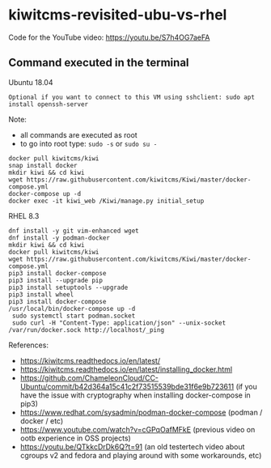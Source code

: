 # kiwitcms-revisited-ubu-vs-rhel
Code for the YouTube video: https://youtu.be/S7h4OG7aeFA

## Command executed in the terminal

Ubuntu 18.04
```
Optional if you want to connect to this VM using sshclient: sudo apt install openssh-server
```
Note: 
- all commands are executed as root 
- to go into root type: ```sudo -s``` or ```sudo su -```

```
docker pull kiwitcms/kiwi
snap install docker
mkdir kiwi && cd kiwi
wget https://raw.githubusercontent.com/kiwitcms/Kiwi/master/docker-compose.yml
docker-compose up -d
docker exec -it kiwi_web /Kiwi/manage.py initial_setup
```
RHEL 8.3
```
dnf install -y git vim-enhanced wget 
dnf install -y podman-docker
mkdir kiwi && cd kiwi
docker pull kiwitcms/kiwi
wget https://raw.githubusercontent.com/kiwitcms/Kiwi/master/docker-compose.yml
pip3 install docker-compose
pip3 install --upgrade pip
pip3 install setuptools --upgrade
pip3 install wheel
pip3 install docker-compose
/usr/local/bin/docker-compose up -d
 sudo systemctl start podman.socket
 sudo curl -H "Content-Type: application/json" --unix-socket /var/run/docker.sock http://localhost/_ping
```

References:
- https://kiwitcms.readthedocs.io/en/latest/
- https://kiwitcms.readthedocs.io/en/latest/installing_docker.html
- https://github.com/ChameleonCloud/CC-Ubuntu/commit/b42d364a15c41c2f73515539bde31f6e9b723611 (if you have the issue with cryptography when installing docker-compose in pip3)
- https://www.redhat.com/sysadmin/podman-docker-compose (podman / docker / etc)
- https://www.youtube.com/watch?v=cGPqOafMFkE (previous video on ootb experience in OSS projects)
- https://youtu.be/QTkkcDrDk6Q?t=91 (an old testertech video about cgroups v2 and fedora and playing around with some workarounds, etc)


